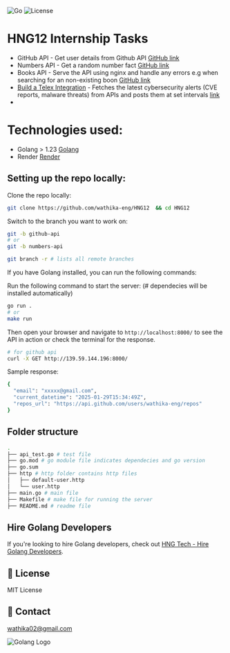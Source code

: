 ![Go](https://img.shields.io/badge/Go-1.23-blue)
![License](https://img.shields.io/badge/license-MIT-green)
# HNG12 Internship Tasks
- GitHub API - Get user details from Github API [GitHub link](https://github.com/wathika-eng/HNG12/tree/github-api)
- Numbers API - Get a random number fact [GitHub link](https://github.com/wathika-eng/HNG12/tree/numbers-api)
- Books API - Serve the API using nginx and handle any errors e.g when searching for an non-existing boon [GitHub link](https://github.com/wathika-eng/hng12-fastapi-book-project)
- [Build a Telex Integration](https://telex.im/) - Fetches the latest cybersecurity alerts (CVE reports, malware threats) from APIs and posts them at set intervals [link](https://comingsoon.com)
- 
# Technologies used:
- Golang > 1.23 [Golang](https://golang.org/)
- Render [Render](http://render.com)

## Setting up the repo locally:
Clone the repo locally:
```bash
git clone https://github.com/wathika-eng/HNG12  && cd HNG12
```
Switch to the branch you want to work on:
```bash
git -b github-api
# or
git -b numbers-api
```

```bash
git branch -r # lists all remote branches
```

If you have Golang installed, you can run the following commands:

Run the following command to start the server: (# dependecies will be installed automatically)
```bash
go run .
# or
make run 
```

Then open your browser and navigate to `http://localhost:8000/` to see the API in action or check the terminal for the response.
```bash
# for github api
curl -X GET http://139.59.144.196:8000/
```

Sample response:
```bash
{
  "email": "xxxxx@gmail.com",
  "current_datetime": "2025-01-29T15:34:49Z",
  "repos_url": "https://api.github.com/users/wathika-eng/repos"
}
```

## Folder structure

```bash
.
├── api_test.go # test file
├── go.mod # go module file indicates dependecies and go version
├── go.sum 
├── http # http folder contains http files
│   ├── default-user.http
│   └── user.http
├── main.go # main file
├── Makefile # make file for running the server
├── README.md # readme file
```

## Hire Golang Developers

If you're looking to hire Golang developers, check out [HNG Tech - Hire Golang Developers](https://hng.tech/hire/golang-developers).

## 📝 License
MIT License

## 📢 Contact
wathika02@gmail.com

![Golang Logo](https://upload.wikimedia.org/wikipedia/commons/0/05/Go_Logo_Blue.svg)
